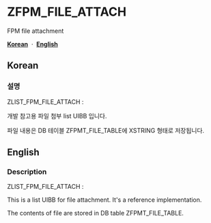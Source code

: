 # ZFPM_FILE_ATTACH
FPM file attachment

[**Korean**](#korean)
&nbsp;·&nbsp;
[**English**](#english)

## Korean
### 설명
ZLIST_FPM_FILE_ATTACH :

개발 참고용 파일 첨부 list UIBB 입니다.

파일 내용은 DB 테이블 ZFPMT_FILE_TABLE에 XSTRING 형태로 저장됩니다.

## English
### Description
ZLIST_FPM_FILE_ATTACH :

This is a list UIBB for file attachment. It's a reference implementation.

The contents of file are stored in DB table ZFPMT_FILE_TABLE.
